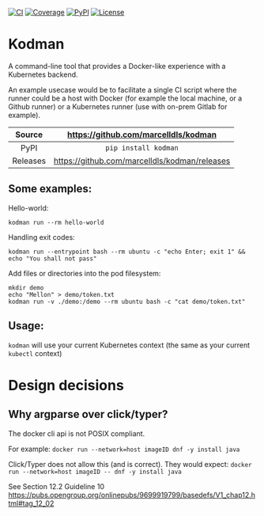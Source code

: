[![CI](https://github.com/marcelldls/kodman/actions/workflows/ci.yml/badge.svg)](https://github.com/marcelldls/kodman/actions/workflows/ci.yml)
[![Coverage](https://codecov.io/gh/marcelldls/kodman/branch/main/graph/badge.svg)](https://codecov.io/gh/marcelldls/kodman)
[![PyPI](https://img.shields.io/pypi/v/kodman.svg)](https://pypi.org/project/kodman)
[![License](https://img.shields.io/badge/License-Apache%202.0-blue.svg)](https://www.apache.org/licenses/LICENSE-2.0)

# Kodman

A command-line tool that provides a Docker-like experience with a Kubernetes backend.

An example usecase would be to facilitate a single CI script where the runner could be
a host with Docker (for example the local machine, or a Github runner) or a Kubernetes
runner (use with on-prem Gitlab for example).

Source          | <https://github.com/marcelldls/kodman>
:---:           | :---:
PyPI            | `pip install kodman`
Releases        | <https://github.com/marcelldls/kodman/releases>

## Some examples:

Hello-world:
```
kodman run --rm hello-world
```

Handling exit codes:
```
kodman run --entrypoint bash --rm ubuntu -c "echo Enter; exit 1" && echo "You shall not pass"
```

Add files or directories into the pod filesystem:
```
mkdir demo
echo "Mellon" > demo/token.txt
kodman run -v ./demo:/demo --rm ubuntu bash -c "cat demo/token.txt"
```

## Usage:

`kodman` will use your current Kubernetes context (the same as your current `kubectl` context)

# Design decisions

## Why argparse over click/typer?

The docker cli api is not POSIX compliant.

For example: `docker run --network=host imageID dnf -y install java`

Click/Typer does not allow this (and is correct). They would expect: `docker run --network=host imageID -- dnf -y install java`

See Section 12.2 Guideline 10 https://pubs.opengroup.org/onlinepubs/9699919799/basedefs/V1_chap12.html#tag_12_02
